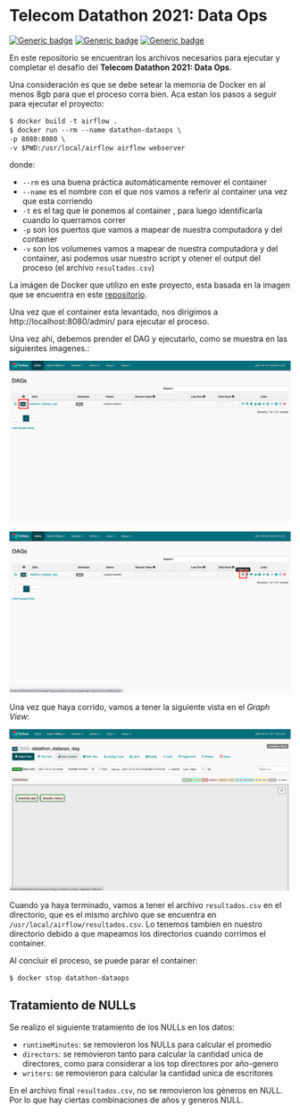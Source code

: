 # **Telecom Datathon 2021: Data Ops**

[![Generic badge](https://img.shields.io/badge/Airflow-1.10.9-blue.svg)](https://www.postgresql.org/)
[![Generic badge](https://img.shields.io/badge/Python-3.7-blue.svg)](https://www.python.org/)
[![Generic badge](https://img.shields.io/badge/Docker-20.10.6-blue.svg)](https://www.docker.com/)

En este repositorio se encuentran los archivos necesarios para ejecutar y completar el desafío del **Telecom Datathon 2021: Data Ops**.

Una consideración es que se debe setear la memoria de Docker en al menos 8gb para que el proceso corra bien.
Aca estan los pasos a seguir para ejecutar el proyecto:

```
$ docker build -t airflow .
$ docker run --rm --name datathon-dataops \ 
-p 8080:8080 \ 
-v $PWD:/usr/local/airflow airflow webserver
```

donde:
- `--rm` es una buena práctica automáticamente remover el container
- `--name` es el nombre con el que nos vamos a referir al container una vez que esta corriendo
- `-t` es el tag que le ponemos al container , para luego identificarla cuando lo querramos correr
- `-p` son los puertos que vamos a mapear de nuestra computadora y del container
- `-v` son los volumenes vamos a mapear de nuestra computadora y del container, asi podemos usar nuestro script y otener el output del proceso (el archivo `resultados.csv`)

La imágen de Docker que utilizo en este proyecto, esta basada en la imagen que se encuentra en este [repositorio](https://github.com/puckel/docker-airflow).

Una vez que el container esta levantado, nos dirigimos a http://localhost:8080/admin/ para ejecutar el proceso.

Una vez ahi, debemos prender el DAG y ejecutarlo, como se muestra en las siguientes imagenes.:

![](./assets/foto1.png)

![](./assets/foto2.png)

Una vez que haya corrido, vamos a tener la siguiente vista en el _Graph View_:

![](./assets/foto3.png)


Cuando ya haya terminado, vamos a tener el archivo `resultados.csv` en el directorio, que es el mismo archivo que se encuentra en `/usr/local/airflow/resultados.csv`. Lo tenemos tambien en nuestro directorio debido a que mapeamos los directorios cuando corrimos el container.

Al concluir el proceso, se puede parar el container:
```
$ docker stop datathon-dataops
```

## **Tratamiento de NULLs**
Se realizo el siguiente tratamiento de los NULLs en los datos:
- `runtimeMinutes`: se removieron los NULLs para calcular el promedio
- `directors`: se removieron tanto para calcular la cantidad unica de directores, como para considerar a los top directores por año-genero
- `writers`: se removieron para calcular la cantidad unica de escritores

En el archivo final `resultados.csv`, no se removieron los géneros en NULL. Por lo que hay ciertas combinaciones de años y generos NULL.

